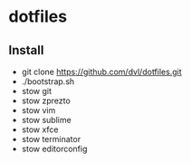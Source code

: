dotfiles
========

Install
-------

* git clone https://github.com/dvl/dotfiles.git
* ./bootstrap.sh
* stow git 
* stow zprezto
* stow vim
* stow sublime
* stow xfce
* stow terminator
* stow editorconfig
